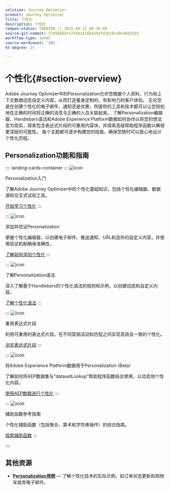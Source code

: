 ```yaml
---
solution: Journey Optimizer
product: Journey Optimizer
title: 个性化
description: 个性化
redpen-status: CREATED_||_2025-08-12_00-36-08
source-git-commit: fc85686dfa7d482416b439dfd1610cd0cd6b5555
workflow-type: tm+mt
source-wordcount: '281'
ht-degree: 1%

---
```



# 个性化{#section-overview}

Adobe Journey Optimizer中的Personalization允许您根据个人资料、行为和上下文数据动态自定义内容，从而打造量身定制的、有影响力的客户体验。 无论您是在创建个性化的电子邮件、通知还是优惠，所提供的工具和技术都可以让您轻松地在正确的时间将正确的消息与正确的人员关联起来。 了解Personalization编辑器、Handlebars语法和Adobe Experience Platform数据如何协作以将您的想法变为现实，探索包含表达式片段的可重用内容块，并探索高级帮助程序函数以解锁更深层的可能性。 每个主题都可逐步构建您的技能，确保您随时可以放心地设计个性化历程。

## Personalization功能和指南

:::: landing-cards-container
:::
![icon](https://cdn.experienceleague.adobe.com/icons/circle-play.svg)

Personalization入门

了解Adobe Journey Optimizer中的个性化基础知识，包括个性化编辑器、数据源和交互式试验工具。

[开始学习个性化](../using/personalization/personalize.md)
:::

:::
![icon](https://cdn.experienceleague.adobe.com/icons/list-check.svg)

添加并验证Personalization

掌握个性化编辑器，以创建电子邮件、推送通知、URL和选件的自定义内容，并使用验证机制确保准确性。

[了解如何添加个性化](../using/personalization/personalization-build-expressions.md)
:::

:::
![icon](https://cdn.experienceleague.adobe.com/icons/code-branch.svg)

了解Personalization语法

深入了解基于Handlebars的个性化语法的规则和示例，以创建动态和自定义内容。

[了解个性化语法](../using/personalization/personalization-syntax.md)
:::

:::
![icon](https://cdn.experienceleague.adobe.com/icons/puzzle-piece.svg)

重用表达式片段

利用可重用的表达式片段，在不同营销活动和历程之间实现高效且一致的个性化。

[浏览表达式片段](../using/personalization/use-expression-fragments.md)
:::

:::
![icon](https://cdn.experienceleague.adobe.com/icons/database.svg)

将Adobe Experience Platform数据用于Personalization (Beta)

了解如何将AEP数据集与“datasetLookup”帮助程序函数结合使用，以动态地个性化内容。

[使用AEP数据进行个性化](../using/personalization/aep-data-perso.md)
:::

:::
![icon](https://cdn.experienceleague.adobe.com/icons/screwdriver-wrench.svg)

辅助函数参考指南

个性化辅助函数（包括聚合、算术和字符串操作）的综合指南。

[探索辅助函数](functions-landing-page.md)
:::

::::


## 其他资源

- **[Personalization用例](personalization-use-cases-landing-page.md)** — 了解个性化技术的实际示例，如订单状态更新和购物车放弃电子邮件。
